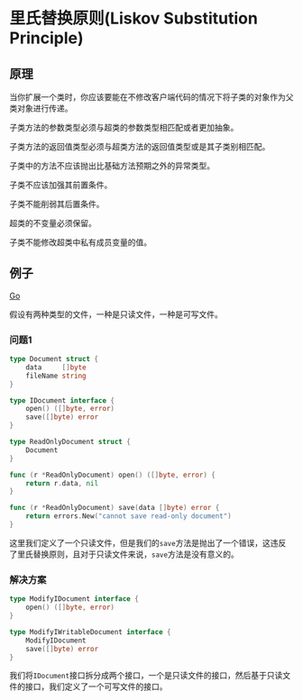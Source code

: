 # 里氏替换原则(Liskov Substitution Principle)

## 原理

当你扩展一个类时，你应该要能在不修改客户端代码的情况下将子类的对象作为父类对象进行传递。

子类方法的参数类型必须与超类的参数类型相匹配或者更加抽象。

子类方法的返回值类型必须与超类方法的返回值类型或是其子类别相匹配。

子类中的方法不应该抛出比基础方法预期之外的异常类型。

子类不应该加强其前置条件。

子类不能削弱其后置条件。

超类的不变量必须保留。

子类不能修改超类中私有成员变量的值。


## 例子

[Go](https://github.com/XdpCs/go-design-pattern/blob/master/SOLID/03.Liskov-Substitution-Principle/go/main.go)

假设有两种类型的文件，一种是只读文件，一种是可写文件。

### 问题1

```go
type Document struct {
	data     []byte
	fileName string
}

type IDocument interface {
	open() ([]byte, error)
	save([]byte) error
}

type ReadOnlyDocument struct {
	Document
}

func (r *ReadOnlyDocument) open() ([]byte, error) {
	return r.data, nil
}

func (r *ReadOnlyDocument) save(data []byte) error {
	return errors.New("cannot save read-only document")
}
```

这里我们定义了一个只读文件，但是我们的`save`方法是抛出了一个错误，这违反了里氏替换原则，且对于只读文件来说，`save`方法是没有意义的。

### 解决方案

```go
type ModifyIDocument interface {
	open() ([]byte, error)
}

type ModifyIWritableDocument interface {
	ModifyIDocument
	save([]byte) error
}
```

我们将`IDocument`接口拆分成两个接口，一个是只读文件的接口，然后基于只读文件的接口，我们定义了一个可写文件的接口。



